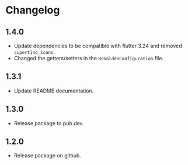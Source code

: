 # Changelog

## 1.4.0
- Update dependencies to be compatible with flutter 3.24 and removed `cupertino_icons`.
- Changed the getters/setters in the `BcGoldenConfiguration` file.

## 1.3.1
- Update README documentation.

## 1.3.0
- Release package to pub.dev.

## 1.2.0
- Release package on github.
